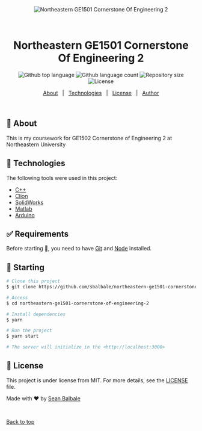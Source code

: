 <div align="center" id="top"> 
  <img src="./.github/app.gif" alt="Northeastern GE1501 Cornerstone Of Engineering 2" />

  &#xa0;

  <!-- <a href="https://northeasternge1501cornerstoneofengineering2.netlify.app">Demo</a> -->
</div>

<h1 align="center">Northeastern GE1501 Cornerstone Of Engineering 2</h1>

<p align="center">
  <img alt="Github top language" src="https://img.shields.io/github/languages/top/sbalbale/northeastern-ge1501-cornerstone-of-engineering-2?color=56BEB8">

  <img alt="Github language count" src="https://img.shields.io/github/languages/count/sbalbale/northeastern-ge1501-cornerstone-of-engineering-2?color=56BEB8">

  <img alt="Repository size" src="https://img.shields.io/github/repo-size/sbalbale/northeastern-ge1501-cornerstone-of-engineering-2?color=56BEB8">

  <img alt="License" src="https://img.shields.io/github/license/sbalbale/northeastern-ge1501-cornerstone-of-engineering-2?color=56BEB8">

  <!-- <img alt="Github issues" src="https://img.shields.io/github/issues/sbalbale/northeastern-ge1501-cornerstone-of-engineering-2?color=56BEB8" /> -->

  <!-- <img alt="Github forks" src="https://img.shields.io/github/forks/sbalbale/northeastern-ge1501-cornerstone-of-engineering-2?color=56BEB8" /> -->

  <!-- <img alt="Github stars" src="https://img.shields.io/github/stars/sbalbale/northeastern-ge1501-cornerstone-of-engineering-2?color=56BEB8" /> -->
</p>

<!-- Status -->

<!-- <h4 align="center"> 
	🚧  Northeastern GE1501 Cornerstone Of Engineering 2 🚀 Under construction...  🚧
</h4> 

<hr> -->

<p align="center">
  <a href="#dart-about">About</a> &#xa0; | &#xa0;
  <a href="#rocket-technologies">Technologies</a> &#xa0; | &#xa0;
  <a href="#memo-license">License</a> &#xa0; | &#xa0;
  <a href="https://github.com/sbalbale" target="_blank">Author</a>
</p>

<br>

## :dart: About ##

This is my coursework for GE1502 Cornerstone of Engineering 2 at Northeastern University

## :rocket: Technologies ##

The following tools were used in this project:

- [C++](https://learn.microsoft.com/en-us/cpp/cpp/?view=msvc-170)
- [Clion](https://www.jetbrains.com/clion/)
- [SolidWorks](https://www.solidworks.com/)
- [Matlab](https://www.mathworks.com/products/matlab.html)
- [Arduino](https://www.arduino.cc/)

## :white_check_mark: Requirements ##

Before starting :checkered_flag:, you need to have [Git](https://git-scm.com) and [Node](https://nodejs.org/en/) installed.

## :checkered_flag: Starting ##

```bash
# Clone this project
$ git clone https://github.com/sbalbale/northeastern-ge1501-cornerstone-of-engineering-2

# Access
$ cd northeastern-ge1501-cornerstone-of-engineering-2

# Install dependencies
$ yarn

# Run the project
$ yarn start

# The server will initialize in the <http://localhost:3000>
```

## :memo: License ##

This project is under license from MIT. For more details, see the [LICENSE](LICENSE.md) file.


Made with :heart: by <a href="https://github.com/sbalbale" target="_blank">Sean Balbale</a>

&#xa0;

<a href="#top">Back to top</a>

